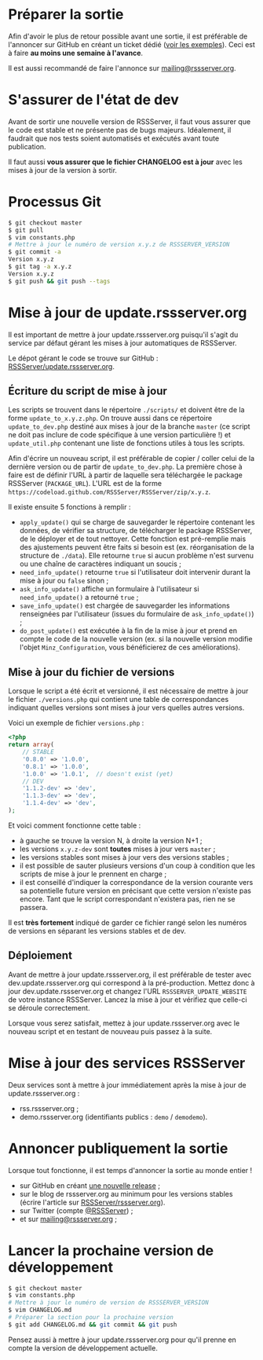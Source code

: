 # Préparer la sortie

Afin d'avoir le plus de retour possible avant une sortie, il est préférable
de l'annoncer sur GitHub en créant un ticket dédié ([voir les
exemples](https://github.com/RSSServer/RSSServer/search?utf8=%E2%9C%93&q=Call+for+testing&type=Issues)).
Ceci est à faire **au moins une semaine à l'avance**.

Il est aussi recommandé de faire l'annonce sur mailing@rssserver.org.

# S'assurer de l'état de dev

Avant de sortir une nouvelle version de RSSServer, il faut vous assurer que
le code est stable et ne présente pas de bugs majeurs. Idéalement, il
faudrait que nos tests soient automatisés et exécutés avant toute
publication.

Il faut aussi **vous assurer que le fichier CHANGELOG est à jour** avec les
mises à jour de la version à sortir.

# Processus Git

```bash
$ git checkout master
$ git pull
$ vim constants.php
# Mettre à jour le numéro de version x.y.z de RSSSERVER_VERSION
$ git commit -a
Version x.y.z
$ git tag -a x.y.z
Version x.y.z
$ git push && git push --tags
```

# Mise à jour de update.rssserver.org

Il est important de mettre à jour update.rssserver.org puisqu'il s'agit du
service par défaut gérant les mises à jour automatiques de RSSServer.

Le dépot gérant le code se trouve sur GitHub :
[RSSServer/update.rssserver.org](https://github.com/RSSServer/update.rssserver.org/).

## Écriture du script de mise à jour

Les scripts se trouvent dans le répertoire `./scripts/` et doivent être de
la forme `update_to_x.y.z.php`. On trouve aussi dans ce répertoire
`update_to_dev.php` destiné aux mises à jour de la branche `master` (ce
script ne doit pas inclure de code spécifique à une version particulière !)
et `update_util.php` contenant une liste de fonctions utiles à tous les
scripts.

Afin d'écrire un nouveau script, il est préférable de copier / coller celui
de la dernière version ou de partir de `update_to_dev.php`. La première
chose à faire est de définir l'URL à partir de laquelle sera téléchargée le
package RSSServer (`PACKAGE_URL`). L'URL est de la forme
`https://codeload.github.com/RSSServer/RSSServer/zip/x.y.z`.

Il existe ensuite 5 fonctions à remplir :

* `apply_update()` qui se charge de sauvegarder le répertoire contenant les
  données, de vérifier sa structure, de télécharger le package RSSServer, de
  le déployer et de tout nettoyer. Cette fonction est pré-remplie mais des
  ajustements peuvent être faits si besoin est (ex. réorganisation de la
  structure de `./data`). Elle retourne `true` si aucun problème n'est
  survenu ou une chaîne de caractères indiquant un soucis ;
* `need_info_update()` retourne `true` si l'utilisateur doit intervenir
  durant la mise à jour ou `false` sinon ;
* `ask_info_update()` affiche un formulaire à l'utilisateur si
  `need_info_update()` a retourné `true` ;
* `save_info_update()` est chargée de sauvegarder les informations
  renseignées par l'utilisateur (issues du formulaire de
  `ask_info_update()`) ;
* `do_post_update()` est exécutée à la fin de la mise à jour et prend en
  compte le code de la nouvelle version (ex. si la nouvelle version modifie
  l'objet `Minz_Configuration`, vous bénéficierez de ces améliorations).

## Mise à jour du fichier de versions

Lorsque le script a été écrit et versionné, il est nécessaire de mettre à
jour le fichier `./versions.php` qui contient une table de correspondances
indiquant quelles versions sont mises à jour vers quelles autres versions.

Voici un exemple de fichier `versions.php` :

```php
<?php
return array(
	// STABLE
	'0.8.0' => '1.0.0',
	'0.8.1' => '1.0.0',
	'1.0.0' => '1.0.1',  // doesn't exist (yet)
	// DEV
	'1.1.2-dev' => 'dev',
	'1.1.3-dev' => 'dev',
	'1.1.4-dev' => 'dev',
);
```

Et voici comment fonctionne cette table :

* à gauche se trouve la version N, à droite la version N+1 ;
* les versions `x.y.z-dev` sont **toutes** mises à jour vers `master` ;
* les versions stables sont mises à jour vers des versions stables ;
* il est possible de sauter plusieurs versions d'un coup à condition que les
  scripts de mise à jour le prennent en charge ;
* il est conseillé d'indiquer la correspondance de la version courante vers
  sa potentielle future version en précisant que cette version n'existe pas
  encore. Tant que le script correspondant n'existera pas, rien ne se
  passera.

Il est **très fortement** indiqué de garder ce fichier rangé selon les
numéros de versions en séparant les versions stables et de dev.

## Déploiement

Avant de mettre à jour update.rssserver.org, il est préférable de tester avec
dev.update.rssserver.org qui correspond à la pré-production. Mettez donc à
jour dev.update.rssserver.org et changez l'URL `RSSSERVER_UPDATE_WEBSITE` de
votre instance RSSServer. Lancez la mise à jour et vérifiez que celle-ci se
déroule correctement.

Lorsque vous serez satisfait, mettez à jour update.rssserver.org avec le
nouveau script et en testant de nouveau puis passez à la suite.

# Mise à jour des services RSSServer

Deux services sont à mettre à jour immédiatement après la mise à jour de
update.rssserver.org :

* rss.rssserver.org ;
* demo.rssserver.org (identifiants publics : `demo` / `demodemo`).

# Annoncer publiquement la sortie

Lorsque tout fonctionne, il est temps d'annoncer la sortie au monde entier !

* sur GitHub en créant [une nouvelle
  release](https://github.com/RSSServer/RSSServer/releases/new) ;
* sur le blog de rssserver.org au minimum pour les versions stables (écrire
  l'article sur
  [RSSServer/rssserver.org](https://github.com/RSSServer/rssserver.org)).
* sur Twitter (compte [@RSSServer](https://twitter.com/RSSServer)) ;
* et sur mailing@rssserver.org ;

# Lancer la prochaine version de développement

```bash
$ git checkout master
$ vim constants.php
# Mettre à jour le numéro de version de RSSSERVER_VERSION
$ vim CHANGELOG.md
# Préparer la section pour la prochaine version
$ git add CHANGELOG.md && git commit && git push
```

Pensez aussi à mettre à jour update.rssserver.org pour qu'il prenne en compte
la version de développement actuelle.
